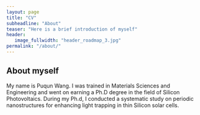 ```yaml
---
layout: page
title: "CV"
subheadline: "About"
teaser: "Here is a brief introduction of myself"
header:
   image_fullwidth: "header_roadmap_3.jpg"
permalink: "/about/"
---
```


## About myself
My name is Puqun Wang. I was trained in Materials Sciences and Engineering and went on earning a Ph.D degree in the field of Silicon Photovoltaics. During my Ph.d, I conducted a systematic study on periodic nanostructures for enhancing light trapping in thin Silicon solar cells. 
